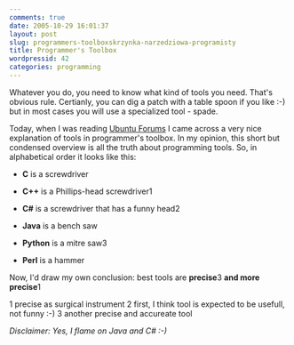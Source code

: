 ```yaml
---
comments: true
date: 2005-10-29 16:01:37
layout: post
slug: programmers-toolboxskrzynka-narzedziowa-programisty
title: Programmer's Toolbox
wordpressid: 42
categories: programming
---
```


Whatever you do, you need to know what kind of tools you need. That's obvious rule. Certianly, you can dig a patch with a table spoon if you like :-) but in most cases you will use a specialized tool - spade.

Today, when I was reading [Ubuntu Forums](http://www.ubuntuforums.org) I came across a very nice explanation of tools in programmer's toolbox. In my opinion, this short but condensed overview is all the truth about programming tools. So, in alphabetical order it looks like this:



	
  * **C** is a screwdriver

	
  * **C++** is a Phillips-head screwdriver1

	
  * **C#** is a screwdriver that has a funny head2

	
  * **Java** is a bench saw

	
  * **Python** is a mitre saw3

	
  * **Perl** is a hammer


Now, I'd draw my own conclusion: best tools are **precise**3 **and more precise**1

1 precise as surgical instrument
2 first, I think tool is expected to be usefull, not funny :-)
3 another precise and accureate tool

_Disclaimer: Yes, I flame on Java and C# :-)_
